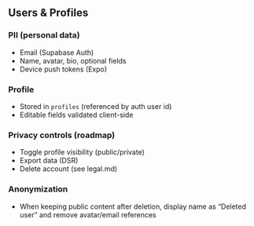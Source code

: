 ## Users & Profiles

### PII (personal data)
- Email (Supabase Auth)
- Name, avatar, bio, optional fields
- Device push tokens (Expo)

### Profile
- Stored in `profiles` (referenced by auth user id)
- Editable fields validated client-side

### Privacy controls (roadmap)
- Toggle profile visibility (public/private)
- Export data (DSR)
- Delete account (see legal.md)

### Anonymization
- When keeping public content after deletion, display name as “Deleted user” and remove avatar/email references 